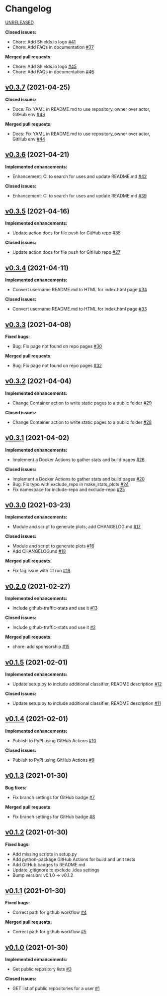 # Changelog


[UNRELEASED](https://github.com/astrochun/github-stats-pages/tree/HEAD)

**Closed issues:**
 - Chore: Add Shields.io logo [#41](http://github.com/astrochun/github-stats-pages/issues/41)
 - Chore: Add FAQs in documentation [#37](http://github.com/astrochun/github-stats-pages/issues/37)

**Merged pull requests:**
 - Chore: Add Shields.io logo [#45](http://github.com/astrochun/github-stats-pages/pull/45)
 - Chore: Add FAQs in documentation [#46](http://github.com/astrochun/github-stats-pages/pull/46)


## [v0.3.7](https://github.com/astrochun/github-stats-pages/tree/v0.3.7) (2021-04-25)

**Closed issues:**
 - Docs: Fix YAML in README.md to use repository_owner over actor, GitHub env [#43](http://github.com/astrochun/github-stats-pages/issues/43)

**Merged pull requests:**
 - Docs: Fix YAML in README.md to use repository_owner over actor, GitHub env [#44](http://github.com/astrochun/github-stats-pages/pull/44)


## [v0.3.6](https://github.com/astrochun/github-stats-pages/tree/v0.3.6) (2021-04-21)

**Implemented enhancements:**
 - Enhancement: CI to search for uses and update README.md [#42](http://github.com/astrochun/github-stats-pages/pull/42)

**Closed issues:**
 - Enhancement: CI to search for uses and update README.md [#39](http://github.com/astrochun/github-stats-pages/issues/39)


## [v0.3.5](https://github.com/astrochun/github-stats-pages/tree/HEAD) (2021-04-16)

**Implemented enhancements:**
 - Update action docs for file push for GitHub repo [#35](http://github.com/astrochun/github-stats-pages/pull/35)

**Closed issues:**
 - Update action docs for file push for GitHub repo [#27](http://github.com/astrochun/github-stats-pages/issues/27)


## [v0.3.4](https://github.com/astrochun/github-stats-pages/tree/v0.3.4) (2021-04-11)

**Implemented enhancements:**
 -  Convert username README.md to HTML for index.html page [#34](http://github.com/astrochun/github-stats-pages/pull/34)

**Closed issues:**
 - Convert username README.md to HTML for index.html page [#33](http://github.com/astrochun/github-stats-pages/issues/33)


## [v0.3.3](https://github.com/astrochun/github-stats-pages/tree/v0.3.3) (2021-04-08)

**Fixed bugs:**
 - Bug: Fix page not found on repo pages [#30](http://github.com/astrochun/github-stats-pages/issues/30)

**Merged pull requests:**
 - Bug: Fix page not found on repo pages [#32](http://github.com/astrochun/github-stats-pages/pull/32)


## [v0.3.2](https://github.com/astrochun/github-stats-pages/tree/v0.3.2) (2021-04-04)

**Implemented enhancements:**
 - Change Container action to write static pages to a public folder [#29](http://github.com/astrochun/github-stats-pages/pull/29)

**Closed issues:**
 - Change Container action to write static pages to a public folder [#28](http://github.com/astrochun/github-stats-pages/issues/28)


## [v0.3.1](https://github.com/astrochun/github-stats-pages/tree/v0.3.1) (2021-04-02)

**Implemented enhancements:**
 - Implement a Docker Actions to gather stats and build pages [#26](http://github.com/astrochun/github-stats-pages/pull/26)

**Closed issues:**
 - Implement a Docker Actions to gather stats and build pages [#20](http://github.com/astrochun/github-stats-pages/issues/20)
 - Bug: Fix typo with exclude_repo in make_stats_plots [#24](http://github.com/astrochun/github-stats-pages/issues/24)
 - Fix namespace for include-repo and exclude-repo [#25](http://github.com/astrochun/github-stats-pages/issues/25)


## [v0.3.0](https://github.com/astrochun/github-stats-pages/tree/v0.3.0) (2021-03-23)

**Implemented enhancements:**
 - Module and script to generate plots; add CHANGELOG.md [#17](https://github.com/astrochun/github-stats-pages/pull/17)

**Closed issues:**
 - Module and script to generate plots [#16](http://github.com/astrochun/github-stats-pages/issues/16)
 - Add CHANGELOG.md [#18](http://github.com/astrochun/github-stats-pages/issues/18)

**Merged pull requests:**
 - Fix tag issue with CI run [#19](https://github.com/astrochun/github-stats-pages/pull/19)


## [v0.2.0](https://github.com/astrochun/github-stats-pages/tree/v0.2.0) (2021-02-27)

**Implemented enhancements:**
 - Include github-traffic-stats and use it [#13](http://github.com/astrochun/github-stats-pages/pull/13)

**Closed issues:**
 - Include github-traffic-stats and use it [#2](http://github.com/astrochun/github-stats-pages/issues/2)

**Merged pull requests:**
 - chore: add sponsorship [#15](https://github.com/astrochun/github-stats-pages/pull/15)


## [v0.1.5](https://github.com/astrochun/github-stats-pages/tree/v0.1.5) (2021-02-01)

**Implemented enhancements:**
 - Update setup.py to include additional classifier, README description [#12](http://github.com/astrochun/github-stats-pages/pull/12)

**Closed issues:**
 - Update setup.py to include additional classifier, README description [#11](http://github.com/astrochun/github-stats-pages/issues/11)


## [v0.1.4](https://github.com/astrochun/github-stats-pages/tree/v0.1.4) (2021-02-01)

**Implemented enhancements:**
 - Publish to PyPI using GitHub Actions [#10](http://github.com/astrochun/github-stats-pages/pull/10)

**Closed issues:**
 - Publish to PyPI using GitHub Actions [#9](http://github.com/astrochun/github-stats-pages/issues/9)


## [v0.1.3](https://github.com/astrochun/github-stats-pages/tree/v0.1.3) (2021-01-30)

**Bug fixes:**
 - Fix branch settings for GitHub badge [#7](http://github.com/astrochun/github-stats-pages/issues/7)

**Merged pull requests:**
 - Fix branch settings for GitHub badge [#8](http://github.com/astrochun/github-stats-pages/pull/8)


## [v0.1.2](https://github.com/astrochun/github-stats-pages/tree/v0.1.2) (2021-01-30)

**Fixed bugs:**
 - Add missing scripts in setup.py
 - Add python-package GitHub Actions for build and unit tests
 - Add GitHub badges to README.md
 - Update .gitignore to exclude .idea settings
 - Bump version: v0.1.0 -> v0.1.2


## [v0.1.1](https://github.com/astrochun/github-stats-pages/tree/v0.1.1) (2021-01-30)

**Fixed bugs:**
 - Correct path for github workflow [#4](http://github.com/astrochun/github-stats-pages/issues/4)

**Merged pull requests:**
 - Correct path for github workflow [#5](http://github.com/astrochun/github-stats-pages/pull/5)


## [v0.1.0](https://github.com/astrochun/github-stats-pages/tree/v0.1.0) (2021-01-30)

**Implemented enhancements:**
 - Get public repository lists [#3](http://github.com/astrochun/github-stats-pages/pull/3)

**Closed issues:**
 - GET list of public repositories for a user [#1](http://github.com/astrochun/github-stats-pages/issues/1)


<!-- TEMPLATE
## [vXX.YY.ZZ](https://github.com/astrochun/github-stats-pages/tree/vXX.YY.ZZ) (YYYY-MM-DD)

**Implemented enhancements:**
 - `______` [#XX](http://github.com/astrochun/github-stats-pages/pull/XX)

**Fixed bugs:**
 - `______` [#XX](http://github.com/astrochun/github-stats-pages/issues/XX)

**Closed issues:**
 - `______` [#XX](http://github.com/astrochun/github-stats-pages/issues/XX)

**Merged pull requests:**
 - `______` [#XX](http://github.com/astrochun/github-stats-pages/pull/XX)

-->